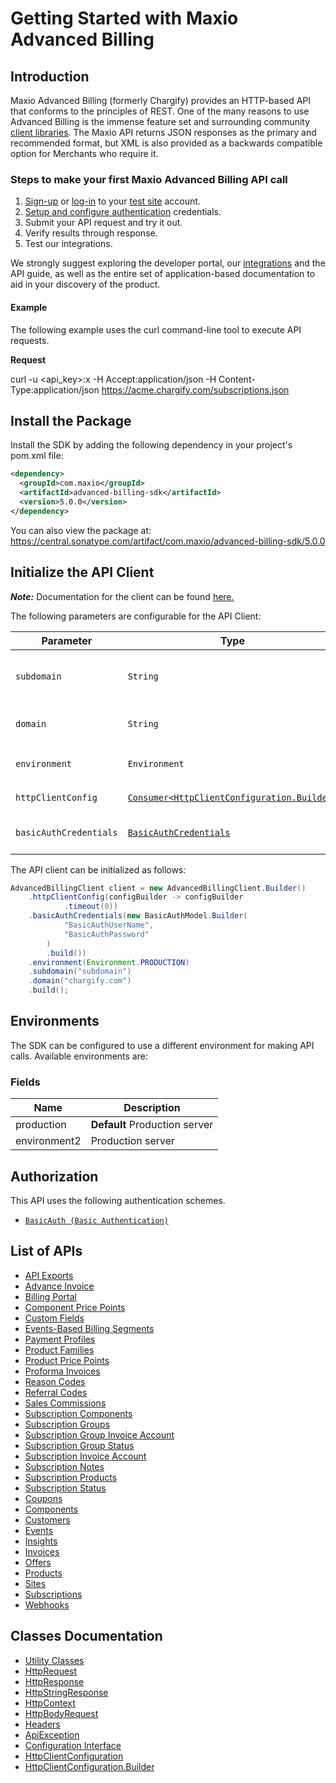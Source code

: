 
# Getting Started with Maxio Advanced Billing

## Introduction

Maxio Advanced Billing (formerly Chargify) provides an HTTP-based API that conforms to the principles of REST.
One of the many reasons to use Advanced Billing is the immense feature set and surrounding community [client libraries](page:development-tools/client-libraries).
The Maxio API returns JSON responses as the primary and recommended format, but XML is also provided as a backwards compatible option for Merchants who require it.

### Steps to make your first Maxio Advanced Billing API call

1. [Sign-up](https://app.chargify.com/signup/maxio-billing-sandbox) or [log-in](https://app.chargify.com/login.html) to your [test site](https://maxio.zendesk.com/hc/en-us/articles/24250712113165-Testing-Overview) account.
2. [Setup and configure authentication](https://maxio.zendesk.com/hc/en-us/articles/24294819360525-API-Keys) credentials.
3. Submit your API request and try it out.
4. Verify results through response.
5. Test our integrations.

We strongly suggest exploring the developer portal, our [integrations](https://www.maxio.com/integrations) and the API guide, as well as the entire set of application-based documentation to aid in your discovery of the product.

#### Example

The following example uses the curl command-line tool to execute API requests.

**Request**

curl -u <api_key>:x -H Accept:application/json -H Content-Type:application/json https://acme.chargify.com/subscriptions.json

## Install the Package

Install the SDK by adding the following dependency in your project's pom.xml file:

```xml
<dependency>
  <groupId>com.maxio</groupId>
  <artifactId>advanced-billing-sdk</artifactId>
  <version>5.0.0</version>
</dependency>
```

You can also view the package at:
https://central.sonatype.com/artifact/com.maxio/advanced-billing-sdk/5.0.0

## Initialize the API Client

**_Note:_** Documentation for the client can be found [here.](https://www.github.com/maxio-com/ab-java-sdk/tree/5.0.0/doc/client.md)

The following parameters are configurable for the API Client:

| Parameter | Type | Description |
|  --- | --- | --- |
| `subdomain` | `String` | The subdomain for your Advanced Billing site.<br>*Default*: `"subdomain"` |
| `domain` | `String` | The Advanced Billing server domain.<br>*Default*: `"chargify.com"` |
| `environment` | `Environment` | The API environment. <br> **Default: `Environment.PRODUCTION`** |
| `httpClientConfig` | [`Consumer<HttpClientConfiguration.Builder>`](https://www.github.com/maxio-com/ab-java-sdk/tree/5.0.0/doc/http-client-configuration-builder.md) | Set up Http Client Configuration instance. |
| `basicAuthCredentials` | [`BasicAuthCredentials`](https://www.github.com/maxio-com/ab-java-sdk/tree/5.0.0/doc/auth/basic-authentication.md) | The Credentials Setter for Basic Authentication |

The API client can be initialized as follows:

```java
AdvancedBillingClient client = new AdvancedBillingClient.Builder()
    .httpClientConfig(configBuilder -> configBuilder
            .timeout(0))
    .basicAuthCredentials(new BasicAuthModel.Builder(
            "BasicAuthUserName",
            "BasicAuthPassword"
        )
        .build())
    .environment(Environment.PRODUCTION)
    .subdomain("subdomain")
    .domain("chargify.com")
    .build();
```

## Environments

The SDK can be configured to use a different environment for making API calls. Available environments are:

### Fields

| Name | Description |
|  --- | --- |
| production | **Default** Production server |
| environment2 | Production server |

## Authorization

This API uses the following authentication schemes.

* [`BasicAuth (Basic Authentication)`](https://www.github.com/maxio-com/ab-java-sdk/tree/5.0.0/doc/auth/basic-authentication.md)

## List of APIs

* [API Exports](https://www.github.com/maxio-com/ab-java-sdk/tree/5.0.0/doc/controllers/api-exports.md)
* [Advance Invoice](https://www.github.com/maxio-com/ab-java-sdk/tree/5.0.0/doc/controllers/advance-invoice.md)
* [Billing Portal](https://www.github.com/maxio-com/ab-java-sdk/tree/5.0.0/doc/controllers/billing-portal.md)
* [Component Price Points](https://www.github.com/maxio-com/ab-java-sdk/tree/5.0.0/doc/controllers/component-price-points.md)
* [Custom Fields](https://www.github.com/maxio-com/ab-java-sdk/tree/5.0.0/doc/controllers/custom-fields.md)
* [Events-Based Billing Segments](https://www.github.com/maxio-com/ab-java-sdk/tree/5.0.0/doc/controllers/events-based-billing-segments.md)
* [Payment Profiles](https://www.github.com/maxio-com/ab-java-sdk/tree/5.0.0/doc/controllers/payment-profiles.md)
* [Product Families](https://www.github.com/maxio-com/ab-java-sdk/tree/5.0.0/doc/controllers/product-families.md)
* [Product Price Points](https://www.github.com/maxio-com/ab-java-sdk/tree/5.0.0/doc/controllers/product-price-points.md)
* [Proforma Invoices](https://www.github.com/maxio-com/ab-java-sdk/tree/5.0.0/doc/controllers/proforma-invoices.md)
* [Reason Codes](https://www.github.com/maxio-com/ab-java-sdk/tree/5.0.0/doc/controllers/reason-codes.md)
* [Referral Codes](https://www.github.com/maxio-com/ab-java-sdk/tree/5.0.0/doc/controllers/referral-codes.md)
* [Sales Commissions](https://www.github.com/maxio-com/ab-java-sdk/tree/5.0.0/doc/controllers/sales-commissions.md)
* [Subscription Components](https://www.github.com/maxio-com/ab-java-sdk/tree/5.0.0/doc/controllers/subscription-components.md)
* [Subscription Groups](https://www.github.com/maxio-com/ab-java-sdk/tree/5.0.0/doc/controllers/subscription-groups.md)
* [Subscription Group Invoice Account](https://www.github.com/maxio-com/ab-java-sdk/tree/5.0.0/doc/controllers/subscription-group-invoice-account.md)
* [Subscription Group Status](https://www.github.com/maxio-com/ab-java-sdk/tree/5.0.0/doc/controllers/subscription-group-status.md)
* [Subscription Invoice Account](https://www.github.com/maxio-com/ab-java-sdk/tree/5.0.0/doc/controllers/subscription-invoice-account.md)
* [Subscription Notes](https://www.github.com/maxio-com/ab-java-sdk/tree/5.0.0/doc/controllers/subscription-notes.md)
* [Subscription Products](https://www.github.com/maxio-com/ab-java-sdk/tree/5.0.0/doc/controllers/subscription-products.md)
* [Subscription Status](https://www.github.com/maxio-com/ab-java-sdk/tree/5.0.0/doc/controllers/subscription-status.md)
* [Coupons](https://www.github.com/maxio-com/ab-java-sdk/tree/5.0.0/doc/controllers/coupons.md)
* [Components](https://www.github.com/maxio-com/ab-java-sdk/tree/5.0.0/doc/controllers/components.md)
* [Customers](https://www.github.com/maxio-com/ab-java-sdk/tree/5.0.0/doc/controllers/customers.md)
* [Events](https://www.github.com/maxio-com/ab-java-sdk/tree/5.0.0/doc/controllers/events.md)
* [Insights](https://www.github.com/maxio-com/ab-java-sdk/tree/5.0.0/doc/controllers/insights.md)
* [Invoices](https://www.github.com/maxio-com/ab-java-sdk/tree/5.0.0/doc/controllers/invoices.md)
* [Offers](https://www.github.com/maxio-com/ab-java-sdk/tree/5.0.0/doc/controllers/offers.md)
* [Products](https://www.github.com/maxio-com/ab-java-sdk/tree/5.0.0/doc/controllers/products.md)
* [Sites](https://www.github.com/maxio-com/ab-java-sdk/tree/5.0.0/doc/controllers/sites.md)
* [Subscriptions](https://www.github.com/maxio-com/ab-java-sdk/tree/5.0.0/doc/controllers/subscriptions.md)
* [Webhooks](https://www.github.com/maxio-com/ab-java-sdk/tree/5.0.0/doc/controllers/webhooks.md)

## Classes Documentation

* [Utility Classes](https://www.github.com/maxio-com/ab-java-sdk/tree/5.0.0/doc/utility-classes.md)
* [HttpRequest](https://www.github.com/maxio-com/ab-java-sdk/tree/5.0.0/doc/http-request.md)
* [HttpResponse](https://www.github.com/maxio-com/ab-java-sdk/tree/5.0.0/doc/http-response.md)
* [HttpStringResponse](https://www.github.com/maxio-com/ab-java-sdk/tree/5.0.0/doc/http-string-response.md)
* [HttpContext](https://www.github.com/maxio-com/ab-java-sdk/tree/5.0.0/doc/http-context.md)
* [HttpBodyRequest](https://www.github.com/maxio-com/ab-java-sdk/tree/5.0.0/doc/http-body-request.md)
* [Headers](https://www.github.com/maxio-com/ab-java-sdk/tree/5.0.0/doc/headers.md)
* [ApiException](https://www.github.com/maxio-com/ab-java-sdk/tree/5.0.0/doc/api-exception.md)
* [Configuration Interface](https://www.github.com/maxio-com/ab-java-sdk/tree/5.0.0/doc/configuration-interface.md)
* [HttpClientConfiguration](https://www.github.com/maxio-com/ab-java-sdk/tree/5.0.0/doc/http-client-configuration.md)
* [HttpClientConfiguration.Builder](https://www.github.com/maxio-com/ab-java-sdk/tree/5.0.0/doc/http-client-configuration-builder.md)

